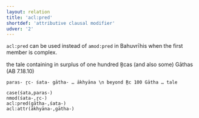 ```yaml
---
layout: relation
title: 'acl:pred'
shortdef: 'attributive clausal modifier'
udver: '2'
---
```


`acl:pred` can be used instead of `amod:pred` in Bahuvrīhis when the first member is
complex.

the tale containing in surplus of one hundred R̥cas (and also some) Gāthas (AB 7.18.10)
~~~ sdparse
paras- r̥c- śata- gātha- … ākhyāna \n beyond R̥c 100 Gātha … tale

case(śata,paras-)
nmod(śata-,r̥c-)
acl:pred(gātha-,śata-)
acl:attr(ākhyāna-,gātha-)
~~~
<!-- Interlanguage links updated Ne 5. května 2024, 18:20:30 CEST -->
